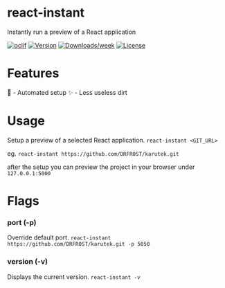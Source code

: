 react-instant
=============

 Instantly run a preview of a React application

[![oclif](https://img.shields.io/badge/cli-oclif-brightgreen.svg)](https://oclif.io)
[![Version](https://img.shields.io/npm/v/react-instant.svg)](https://npmjs.org/package/react-instant)
[![Downloads/week](https://img.shields.io/npm/dw/react-instant.svg)](https://npmjs.org/package/react-instant)
[![License](https://img.shields.io/npm/l/react-instant.svg)](https://github.com/DRFR0ST/react-instant/blob/master/package.json)

<!-- toc -->
# Features
🤖 - Automated setup
✨ - Less useless dirt

# Usage
Setup a preview of a selected React application.
```react-instant <GIT_URL>```

eg.
`react-instant https://github.com/DRFR0ST/karutek.git`

after the setup you can preview the project in your browser under `127.0.0.1:5000`
<!-- usage -->
# Flags
### port (-p)
Override default port.
`react-instant https://github.com/DRFR0ST/karutek.git -p 5050`

### version (-v)
Displays the current version.
`react-instant -v`